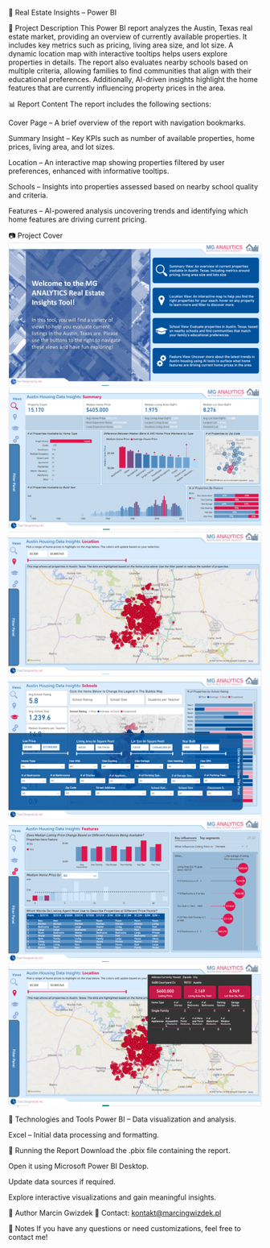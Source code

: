 🏡 Real Estate Insights – Power BI

📌 Project Description
This Power BI report analyzes the Austin, Texas real estate market, providing an overview of currently available properties. 
It includes key metrics such as pricing, living area size, and lot size. A dynamic location map with interactive tooltips helps users explore properties in details. 
The report also evaluates nearby schools based on multiple criteria, allowing families to find communities that align with their educational preferences. 
Additionally, AI-driven insights highlight the home features that are currently influencing property prices in the area.

📊 Report Content
The report includes the following sections:

Cover Page – A brief overview of the report with navigation bookmarks.

Summary Insight – Key KPIs such as number of available properties, home prices, living area, and lot sizes.

Location – An interactive map showing properties filtered by user preferences, enhanced with informative tooltips.

Schools – Insights into properties assessed based on nearby school quality and criteria.

Features – AI-powered analysis uncovering trends and identifying which home features are driving current pricing.

📷 Project Cover
![Project Cover1](https://github.com/marcingwizdek/Austin_Real_Estate_Insights/blob/main/Project%20Cover/1.PNG)
![Project Cover2](https://github.com/marcingwizdek/Austin_Real_Estate_Insights/blob/main/Project%20Cover/2.PNG)
![Project Cover3](https://github.com/marcingwizdek/Austin_Real_Estate_Insights/blob/main/Project%20Cover/3.PNG)
![Project Cover4](https://github.com/marcingwizdek/Austin_Real_Estate_Insights/blob/main/Project%20Cover/4.PNG)
![Project Cover5](https://github.com/marcingwizdek/Austin_Real_Estate_Insights/blob/main/Project%20Cover/5.PNG)
![Project Cover6](https://github.com/marcingwizdek/Austin_Real_Estate_Insights/blob/main/Project%20Cover/6.PNG)

🔧 Technologies and Tools
Power BI – Data visualization and analysis.

Excel – Initial data processing and formatting.

🚀 Running the Report
Download the .pbix file containing the report.

Open it using Microsoft Power BI Desktop.

Update data sources if required.

Explore interactive visualizations and gain meaningful insights.

📝 Author
Marcin Gwizdek
📧 Contact: kontakt@marcingwizdek.pl

📌 Notes
If you have any questions or need customizations, feel free to contact me!

